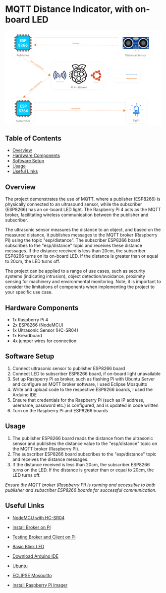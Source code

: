 # MQTT Distance Indicator, with on-board LED
![Alt Text](/diagram.png)

## Table of Contents
- [Overview](#overview)
- [Hardware Components](#hardware-components)
- [Software Setup](#software-setup)
- [Usage](#usage)
- [Useful Links](#useful-links)
  
## Overview
The project demonstrates the use of MQTT, where a publisher (ESP8266) is physically connected to an ultrasound sensor, while the subscriber (ESP8266) has an on-board LED light. The Raspberry Pi 4 acts as the MQTT broker, facilitating wireless communication between the publisher and subscriber.

The ultrasonic sensor measures the distance to an object, and based on the measured distance, it publishes messages to the MQTT broker (Raspberry Pi) using the topic "esp/distance". The subscriber ESP8266 board subscribes to the "esp/distance" topic and receives these distance messages. If the distance received is less than 20cm, the subscriber ESP8266 turns on its on-board LED. If the distance is greater than or equal to 20cm, the LED turns off.

The project can be applied to a range of use cases, such as security systems (indicating intrusion), object detection/avoidance, proximity sensing for machinery and environmental monitoring. Note, it is important to consider the limitations of components when implementing the project to your specific use case. 

## Hardware Components
- 1x Raspberry Pi 4
- 2x ESP8266 (NodeMCU)
- 1x Ultrasonic Sensor (HC-SR04)
- 1x Breadboard
- 4x jumper wires for connection

## Software Setup
1. Connect ultrasonic sensor to publisher ESP8266 board
2. Connect LED to subscriber ESP8266 board, if on-board light unavailable
3. Set up Rasbperry Pi as broker, such as flashing Pi with Ubuntu Server and configure an MQTT broker software, I used Eclipse Mosquitto
4. Write and upload code to the respective ESP8266 boards, I used the Arduino IDE
5. Ensure that credentials for the Raspberry Pi (such as IP address, username, password etc.) is configured, and is updated in code written
6. Turn on the Raspberry Pi and ESP8266 boards
   
## Usage
1. The publisher ESP8266 board reads the distance from the ultrasonic sensor and publishes the distance value to the "esp/distance" topic on the MQTT broker (Raspberry Pi).
2. The subscriber ESP8266 board subscribes to the "esp/distance" topic and receives the distance messages.
3. If the distance received is less than 20cm, the subscriber ESP8266 turns on the LED. If the distance is greater than or equal to 20cm, the LED turns off.

*Ensure the MQTT broker (Raspberry Pi) is running and accessible to both publisher and subscriber ESP8266 boards for successful communication.*

## Useful Links
- [NodeMCU with HC-SR04](https://randomnerdtutorials.com/esp8266-nodemcu-hc-sr04-ultrasonic-arduino/)
- [Install Broker on Pi](https://randomnerdtutorials.com/how-to-install-mosquitto-broker-on-raspberry-pi/)
- [Testing Broker and Client on Pi](https://randomnerdtutorials.com/testing-mosquitto-broker-and-client-on-raspbbery-pi/)
- [Basic Blink LED](https://www.instructables.com/NodeMCU-Basic-Project-Blink-a-LED/)

- [Download Arduino IDE](https://www.arduino.cc/en/software)
- [Ubuntu](https://ubuntu.com/download/server)
- [ECLIPSE Mosquitto](https://mosquitto.org/)
- [Install Raspberry Pi Imager](https://www.raspberrypi.com/software/)




